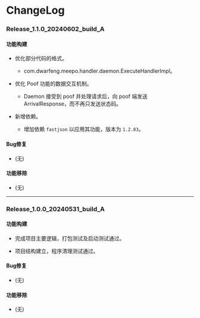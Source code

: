 # ChangeLog

### Release_1.1.0_20240602_build_A

#### 功能构建

- 优化部分代码的格式。
  - com.dwarfeng.meepo.handler.daemon.ExecuteHandlerImpl。

- 优化 Poof 功能的数据交互机制。
  - Daemon 接受到 poof 并处理请求后，向 poof 端发送 ArrivalResponse，而不再只发送状态码。

- 新增依赖。
  - 增加依赖 `fastjson` 以应用其功能，版本为 `1.2.83`。

#### Bug修复

- (无)

#### 功能移除

- (无)

---

### Release_1.0.0_20240531_build_A

#### 功能构建

- 完成项目主要逻辑，打包测试及启动测试通过。

- 项目结构建立，程序清理测试通过。

#### Bug修复

- (无)

#### 功能移除

- (无)
